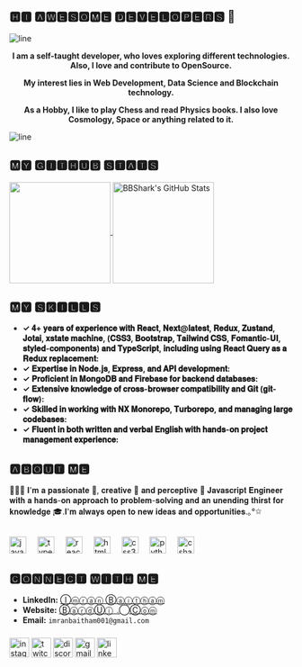 ## 🅷🅸 🅰🆆🅴🆂🅾🅼🅴 🅳🅴🆅🅴🅻🅾🅿🅴🆁🆂 👋

![line](https://user-images.githubusercontent.com/57281769/139474820-48edd3b4-3025-4ac6-abd0-d1c9b4fb2b5f.png)
<p style = "text-align: center;"><strong>
	I am a self-taught developer, who loves exploring different technologies. 
	Also, I love and contribute to OpenSource. 
</strong>
</p>
<p style = "text-align: center;"><strong>
	My interest lies in Web Development, Data Science and Blockchain technology.
</strong>
</p>
<p style = "text-align: center;"><strong>
	As a Hobby, I like to play Chess and read Physics books. I also love Cosmology, Space or anything related to it.
</strong>
</p>

![line](https://user-images.githubusercontent.com/57281769/139475005-b358700b-01ff-4f84-8fcd-dcbe8743b12d.png)

## 🅼🆈 🅶🅸🆃🅷🆄🅱 🆂🆃🅰🆃🆂

<p>
  <a href="https://github.com/imran-baitham" >
    <img align="center" src="https://github-readme-stats.vercel.app/api/top-langs/?layout=compact&username=shaxzad&hide=java,html&title_color=ffffff&text_color=c9cacc&icon_color=2bbc8a&bg_color=1d1f21" height="180px"/>
  </a>
  <a href="https://github.com/imran-baitham" >
    <img align="center" src="https://github-readme-stats.vercel.app/api?username=imran-baitham&show_icons=true&line_height=27&count_private=true&title_color=ffffff&text_color=c9cacc&icon_color=2bbc8a&bg_color=1d1f21" alt="BBShark's GitHub Stats" height="180px"/>
  </a>
 </p>

## 🅼🆈 🆂🅺🅸🅻🅻🆂
- **✓ 𝟒+ 𝐲𝐞𝐚𝐫𝐬 𝐨𝐟 𝐞𝐱𝐩𝐞𝐫𝐢𝐞𝐧𝐜𝐞 𝐰𝐢𝐭𝐡 𝐑𝐞𝐚𝐜𝐭, 𝐍𝐞𝐱𝐭@𝐥𝐚𝐭𝐞𝐬𝐭, 𝐑𝐞𝐝𝐮𝐱, 𝐙𝐮𝐬𝐭𝐚𝐧𝐝, 𝐉𝐨𝐭𝐚𝐢, 𝐱𝐬𝐭𝐚𝐭𝐞 𝐦𝐚𝐜𝐡𝐢𝐧𝐞, (𝐂𝐒𝐒𝟑, 𝐁𝐨𝐨𝐭𝐬𝐭𝐫𝐚𝐩, 𝐓𝐚𝐢𝐥𝐰𝐢𝐧𝐝 𝐂𝐒𝐒, 𝐅𝐨𝐦𝐚𝐧𝐭𝐢𝐜-𝐔𝐈, 𝐬𝐭𝐲𝐥𝐞𝐝-𝐜𝐨𝐦𝐩𝐨𝐧𝐞𝐧𝐭𝐬) 𝐚𝐧𝐝 𝐓𝐲𝐩𝐞𝐒𝐜𝐫𝐢𝐩𝐭, 𝐢𝐧𝐜𝐥𝐮𝐝𝐢𝐧𝐠 𝐮𝐬𝐢𝐧𝐠 𝐑𝐞𝐚𝐜𝐭 𝐐𝐮𝐞𝐫𝐲 𝐚𝐬 𝐚 𝐑𝐞𝐝𝐮𝐱 𝐫𝐞𝐩𝐥𝐚𝐜𝐞𝐦𝐞𝐧𝐭:**
- **✓ 𝐄𝐱𝐩𝐞𝐫𝐭𝐢𝐬𝐞 𝐢𝐧 𝐍𝐨𝐝𝐞.𝐣𝐬, 𝐄𝐱𝐩𝐫𝐞𝐬𝐬, 𝐚𝐧𝐝 𝐀𝐏𝐈 𝐝𝐞𝐯𝐞𝐥𝐨𝐩𝐦𝐞𝐧𝐭:** 
- **✓ 𝐏𝐫𝐨𝐟𝐢𝐜𝐢𝐞𝐧𝐭 𝐢𝐧 𝐌𝐨𝐧𝐠𝐨𝐃𝐁 𝐚𝐧𝐝 𝐅𝐢𝐫𝐞𝐛𝐚𝐬𝐞 𝐟𝐨𝐫 𝐛𝐚𝐜𝐤𝐞𝐧𝐝 𝐝𝐚𝐭𝐚𝐛𝐚𝐬𝐞𝐬:** 
- **✓ 𝐄𝐱𝐭𝐞𝐧𝐬𝐢𝐯𝐞 𝐤𝐧𝐨𝐰𝐥𝐞𝐝𝐠𝐞 𝐨𝐟 𝐜𝐫𝐨𝐬𝐬-𝐛𝐫𝐨𝐰𝐬𝐞𝐫 𝐜𝐨𝐦𝐩𝐚𝐭𝐢𝐛𝐢𝐥𝐢𝐭𝐲 𝐚𝐧𝐝 𝐆𝐢𝐭 (𝐠𝐢𝐭-𝐟𝐥𝐨𝐰):**
- **✓ 𝐒𝐤𝐢𝐥𝐥𝐞𝐝 𝐢𝐧 𝐰𝐨𝐫𝐤𝐢𝐧𝐠 𝐰𝐢𝐭𝐡 𝐍𝐗 𝐌𝐨𝐧𝐨𝐫𝐞𝐩𝐨, 𝐓𝐮𝐫𝐛𝐨𝐫𝐞𝐩𝐨, 𝐚𝐧𝐝 𝐦𝐚𝐧𝐚𝐠𝐢𝐧𝐠 𝐥𝐚𝐫𝐠𝐞 𝐜𝐨𝐝𝐞𝐛𝐚𝐬𝐞𝐬:**
- **✓ 𝐅𝐥𝐮𝐞𝐧𝐭 𝐢𝐧 𝐛𝐨𝐭𝐡 𝐰𝐫𝐢𝐭𝐭𝐞𝐧 𝐚𝐧𝐝 𝐯𝐞𝐫𝐛𝐚𝐥 𝐄𝐧𝐠𝐥𝐢𝐬𝐡 𝐰𝐢𝐭𝐡 𝐡𝐚𝐧𝐝𝐬-𝐨𝐧 𝐩𝐫𝐨𝐣𝐞𝐜𝐭 𝐦𝐚𝐧𝐚𝐠𝐞𝐦𝐞𝐧𝐭 𝐞𝐱𝐩𝐞𝐫𝐢𝐞𝐧𝐜𝐞:**

## 🅰🅱🅾🆄🆃 🅼🅴

🍁🎃🍂 𝐈'𝐦 𝐚 𝐩𝐚𝐬𝐬𝐢𝐨𝐧𝐚𝐭𝐞 🥇, 𝐜𝐫𝐞𝐚𝐭𝐢𝐯𝐞 🎨 𝐚𝐧𝐝 𝐩𝐞𝐫𝐜𝐞𝐩𝐭𝐢𝐯𝐞 🔭 𝐉𝐚𝐯𝐚𝐬𝐜𝐫𝐢𝐩𝐭 𝐄𝐧𝐠𝐢𝐧𝐞𝐞𝐫 𝐰𝐢𝐭𝐡 𝐚 𝐡𝐚𝐧𝐝𝐬-𝐨𝐧 𝐚𝐩𝐩𝐫𝐨𝐚𝐜𝐡 𝐭𝐨 𝐩𝐫𝐨𝐛𝐥𝐞𝐦-𝐬𝐨𝐥𝐯𝐢𝐧𝐠 𝐚𝐧𝐝 𝐚𝐧 𝐮𝐧𝐞𝐧𝐝𝐢𝐧𝐠 𝐭𝐡𝐢𝐫𝐬𝐭 𝐟𝐨𝐫 𝐤𝐧𝐨𝐰𝐥𝐞𝐝𝐠𝐞 🎓.𝐈'𝐦 𝐚𝐥𝐰𝐚𝐲𝐬 𝐨𝐩𝐞𝐧 𝐭𝐨 𝐧𝐞𝐰 𝐢𝐝𝐞𝐚𝐬 𝐚𝐧𝐝 𝐨𝐩𝐩𝐨𝐫𝐭𝐮𝐧𝐢𝐭𝐢𝐞𝐬.｡°✩

##
<div align="left">
  <img src="https://cdn.jsdelivr.net/gh/devicons/devicon/icons/javascript/javascript-original.svg" height="30" alt="javascript logo"  />
  <img width="12" />
  <img src="https://cdn.jsdelivr.net/gh/devicons/devicon/icons/typescript/typescript-original.svg" height="30" alt="typescript logo"  />
  <img width="12" />
  <img src="https://cdn.jsdelivr.net/gh/devicons/devicon/icons/react/react-original.svg" height="30" alt="react logo"  />
  <img width="12" />
  <img src="https://cdn.jsdelivr.net/gh/devicons/devicon/icons/html5/html5-original.svg" height="30" alt="html5 logo"  />
  <img width="12" />
  <img src="https://cdn.jsdelivr.net/gh/devicons/devicon/icons/css3/css3-original.svg" height="30" alt="css3 logo"  />
  <img width="12" />
  <img src="https://cdn.jsdelivr.net/gh/devicons/devicon/icons/python/python-original.svg" height="30" alt="python logo"  />
  <img width="12" />
  <img src="https://cdn.jsdelivr.net/gh/devicons/devicon/icons/csharp/csharp-original.svg" height="30" alt="csharp logo"  />
</div>

## 🅲🅾🅽🅽🅴🅲🆃 🆆🅸🆃🅷 🅼🅴
- **LinkedIn:** [Ⓘⓜⓡⓐⓝ Ⓑⓐⓘⓣⓗⓐⓜ](https://www.linkedin.com/in/rashid-ali-918823226](https://www.linkedin.com/in/imran-baitham))
- **Website:** [ⒷⓐⓡⓓⓊⓘ  .⃝Ⓒⓞⓜ](https://yourwebsite.com](https://www.bardui.com/))
- **Email:** `imranbaitham001@gmail.com`


###

<div align="left">
  <img src="https://img.shields.io/static/v1?message=Instagram&logo=instagram&label=&color=E4405F&logoColor=white&labelColor=&style=for-the-badge" height="35" alt="instagram logo"  />
  <img src="https://img.shields.io/static/v1?message=Twitch&logo=twitch&label=&color=9146FF&logoColor=white&labelColor=&style=for-the-badge" height="35" alt="twitch logo"  />
  <img src="https://img.shields.io/static/v1?message=Discord&logo=discord&label=&color=7289DA&logoColor=white&labelColor=&style=for-the-badge" height="35" alt="discord logo"  />
  <img src="https://img.shields.io/static/v1?message=Gmail&logo=gmail&label=&color=D14836&logoColor=white&labelColor=&style=for-the-badge" height="35" alt="gmail logo"  />
  <img src="https://img.shields.io/static/v1?message=LinkedIn&logo=linkedin&label=&color=0077B5&logoColor=white&labelColor=&style=for-the-badge" height="35" alt="linkedin logo"  />
</div>

###



